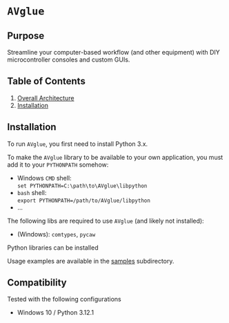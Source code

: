 # `AVglue`

## Purpose
Streamline your computer-based workflow (and other equipment) with DIY microcontroller consoles and custom GUIs.

## Table of Contents
1. [Overall Architecture](docs/Architecture.md)
1. [Installation](#Installation)

## Installation
To run `AVglue`, you first need to install Python 3.x.

To make the `AVglue` library to be available to your own application, you must add it to your `PYTHONPATH` somehow:
- Windows `CMD` shell:<br>
  `set PYTHONPATH=C:\path\to\AVglue\libpython`
- `bash` shell:<br>
  `export PYTHONPATH=/path/to/AVglue/libpython`
- ...

The following libs are required to use `AVglue` (and likely not installed):
- (Windows): `comtypes`, `pycaw`

Python libraries can be installed 

Usage examples are available in the [samples](samples/) subdirectory.

## Compatibility
Tested with the following configurations
- Windows 10 / Python 3.12.1